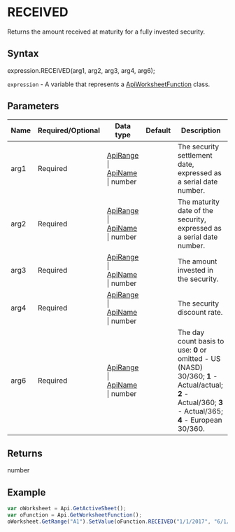 # RECEIVED

Returns the amount received at maturity for a fully invested security.

## Syntax

expression.RECEIVED(arg1, arg2, arg3, arg4, arg6);

`expression` - A variable that represents a [ApiWorksheetFunction](../ApiWorksheetFunction.md) class.

## Parameters

| **Name** | **Required/Optional** | **Data type** | **Default** | **Description** |
| ------------- | ------------- | ------------- | ------------- | ------------- |
| arg1 | Required | [ApiRange](../../ApiRange/ApiRange.md) &#124; [ApiName](../../ApiName/ApiName.md) &#124; number |  | The security settlement date, expressed as a serial date number. |
| arg2 | Required | [ApiRange](../../ApiRange/ApiRange.md) &#124; [ApiName](../../ApiName/ApiName.md) &#124; number |  | The maturity date of the security, expressed as a serial date number. |
| arg3 | Required | [ApiRange](../../ApiRange/ApiRange.md) &#124; [ApiName](../../ApiName/ApiName.md) &#124; number |  | The amount invested in the security. |
| arg4 | Required | [ApiRange](../../ApiRange/ApiRange.md) &#124; [ApiName](../../ApiName/ApiName.md) &#124; number |  | The security discount rate. |
| arg6 | Required | [ApiRange](../../ApiRange/ApiRange.md) &#124; [ApiName](../../ApiName/ApiName.md) &#124; number |  | The day count basis to use: **0** or omitted - US (NASD) 30/360; **1** - Actual/actual; **2** - Actual/360; **3** - Actual/365; **4** - European 30/360. |

## Returns

number

## Example



```javascript
var oWorksheet = Api.GetActiveSheet();
var oFunction = Api.GetWorksheetFunction();
oWorksheet.GetRange("A1").SetValue(oFunction.RECEIVED("1/1/2017", "6/1/2019", "$10,000.00", "3.75%", 2));
```
